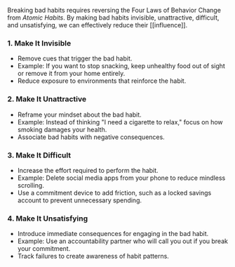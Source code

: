 Breaking bad habits requires reversing the Four Laws of Behavior Change from _Atomic Habits_. By making bad habits invisible, unattractive, difficult, and unsatisfying, we can effectively reduce their [[influence]].

### 1. Make It Invisible

- Remove cues that trigger the bad habit.
- Example: If you want to stop snacking, keep unhealthy food out of sight or remove it from your home entirely.
- Reduce exposure to environments that reinforce the habit.

### 2. Make It Unattractive

- Reframe your mindset about the bad habit.
- Example: Instead of thinking "I need a cigarette to relax," focus on how smoking damages your health.
- Associate bad habits with negative consequences.

### 3. Make It Difficult

- Increase the effort required to perform the habit.
- Example: Delete social media apps from your phone to reduce mindless scrolling.
- Use a commitment device to add friction, such as a locked savings account to prevent unnecessary spending.

### 4. Make It Unsatisfying

- Introduce immediate consequences for engaging in the bad habit.
- Example: Use an accountability partner who will call you out if you break your commitment.
- Track failures to create awareness of habit patterns.